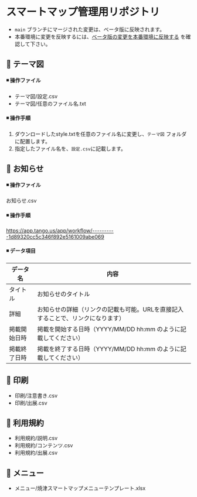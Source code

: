 # スマートマップ管理用リポジトリ

- `main` ブランチにマージされた変更は、ベータ版に反映されます。
- 本番環境に変更を反映するには、[ベータ版の変更を本番環境に反映する](https://app.tango.us/app/workflow/--------------------028b13e8f6e2476ea822b1fd63d2c6e7) を確認して下さい。

## 📘 テーマ図
#### ◾️ 操作ファイル
- テーマ図/設定.csv
- テーマ図/任意のファイル名.txt
#### ◾️ 操作手順
1. ダウンロードしたstyle.txtを任意のファイル名に変更し、`テーマ図` フォルダに配置します。
2. 指定したファイル名を、`設定.csv`に記載します。

## 📘 お知らせ
#### ◾️ 操作ファイル
お知らせ.csv
#### ◾️ 操作手順
https://app.tango.us/app/workflow/----------1d89320cc5c346f892e5161009abe069
#### ◾️ データ項目
|データ名|内容|
| --- | --- |
|タイトル|お知らせのタイトル| 
|詳細|お知らせの詳細（リンクの記載も可能。URLを直接記入することで、リンクになります）|
|掲載開始日時|掲載を開始する日時（YYYY/MM/DD hh:mm のように記載してください）|
|掲載終了日時|掲載を終了する日時（YYYY/MM/DD hh:mm のように記載してください）|

## 📘 印刷
- 印刷/注意書き.csv
- 印刷/出展.csv
  
## 📘 利用規約
- 利用規約/説明.csv
- 利用規約/コンテンツ.csv
- 利用規約/出展.csv

## 📘 メニュー
- メニュー/焼津スマートマップメニューテンプレート.xlsx
